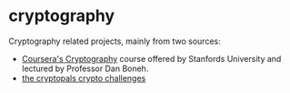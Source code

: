 # cryptography

Cryptography related projects, mainly from two sources:

 -  [Coursera's Cryptography](https://www.coursera.org/learn/crypto) course offered by Stanfords University and lectured by Professor Dan Boneh.
 - [the cryptopals crypto challenges](https://cryptopals.com/)

